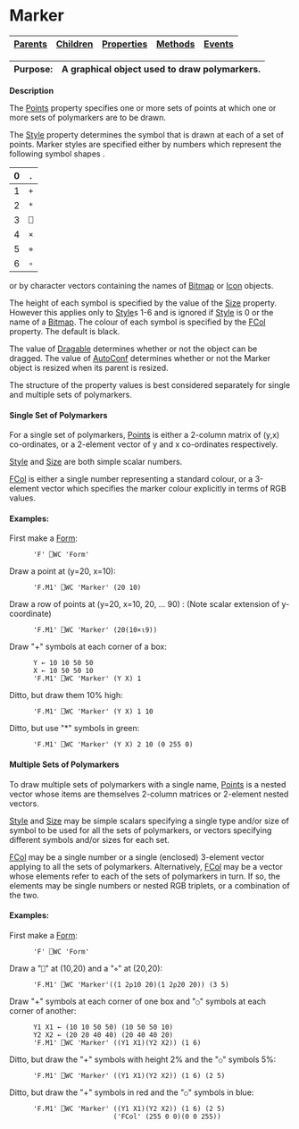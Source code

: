 




<h1 class="heading"><span class="name">Marker</span></h1>

| [Parents](../ParentLists/Marker.htm) | [Children](../ChildLists/Marker.htm) | [Properties](../PropLists/Marker.htm) | [Methods](../MethodLists/Marker.htm) | [Events](../EventLists/Marker.htm) |
| --- | --- | --- | --- | ---  |


| Purpose: | A graphical object used to draw polymarkers. |
| --- | ---  |


**Description**


The [Points](./points.md) property specifies one or more sets of points at which one or more sets of polymarkers are to be drawn.



The [Style](./style.md) property determines the symbol that is drawn at each of a set of points. Marker styles are specified either by numbers which represent the following symbol shapes .


| 0 | . |
| --- | ---  |
| 1 | `+` |
| 2 | `*` |
| 3 | `⎕` |
| 4 | `×` |
| 5 | `⋄` |
| 6 | `∘` |


or by character vectors containing the names of [Bitmap](Bitmap.htm) or [Icon](icon.md) objects.


The height of each symbol is specified by the value of the [Size](./size.md) property. However this applies only to [Style](./style.md)s 1-6 and is ignored if [Style](./style.md) is 0 or the name of a [Bitmap](Bitmap.htm). The colour of each symbol is specified by the [FCol](./fcol.md) property. The default is black.


The value of [Dragable](./dragable.md) determines whether or not the object can be dragged. The value of [AutoConf](./autoconf.md) determines whether or not the Marker object is resized when its parent is resized.


The structure of the property values is best considered separately for single and multiple sets of polymarkers.

#### Single Set of Polymarkers


For a single set of polymarkers, [Points](./points.md) is either a 2-column matrix of (y,x) co-ordinates, or a 2-element vector of y and x co-ordinates respectively.


[Style](./style.md) and [Size](./size.md) are both simple scalar numbers.


[FCol](./fcol.md) is either a single number representing a standard colour, or a 3-element vector which specifies the marker colour explicitly in terms of RGB values.

#### Examples:


First make a [Form](Form.htm):
```apl
      'F' ⎕WC 'Form'
```


Draw a point at (y=20, x=10):
```apl
      'F.M1' ⎕WC 'Marker' (20 10)
```


Draw a row of points at (y=20, x=10, 20, ... 90) : (Note scalar extension of y-coordinate)
```apl
      'F.M1' ⎕WC 'Marker' (20(10×⍳9))
```


Draw "+" symbols at each corner of a box:
```apl
      Y ← 10 10 50 50
      X ← 10 50 50 10
      'F.M1' ⎕WC 'Marker' (Y X) 1
```


Ditto, but draw them 10% high:
```apl
      'F.M1' ⎕WC 'Marker' (Y X) 1 10
```


Ditto, but use "*" symbols in green:
```apl
      'F.M1' ⎕WC 'Marker' (Y X) 2 10 (0 255 0)
```


#### Multiple Sets of Polymarkers


To draw multiple sets of polymarkers with a single name, [Points](./points.md) is a nested vector whose items are themselves 2-column matrices or 2-element nested vectors.


[Style](./style.md) and [Size](./size.md) may be simple scalars specifying a single type and/or size of symbol to be used for all the sets of polymarkers, or vectors specifying different symbols and/or sizes for each set.


[FCol](./fcol.md) may be a single number or a single (enclosed) 3-element vector applying to all the sets of polymarkers. Alternatively, [FCol](./fcol.md) may be a vector whose elements refer to each of the sets of polymarkers in turn. If so, the elements may be single numbers or nested RGB triplets, or a combination of the two.


#### Examples:



First make a [Form](Form.htm):
```apl
      'F' ⎕WC 'Form'
```




Draw a "`⎕`" at (10,20) and a "`⋄`" at (20,20):
```apl
      'F.M1' ⎕WC 'Marker'((1 2⍴10 20)(1 2⍴20 20)) (3 5)
```




Draw "+" symbols at each corner of one box and  "`○`" symbols at each corner of another:
```apl
      Y1 X1 ← (10 10 50 50) (10 50 50 10)
      Y2 X2 ← (20 20 40 40) (20 40 40 20)
      'F.M1' ⎕WC 'Marker' ((Y1 X1)(Y2 X2)) (1 6)
```




Ditto, but draw the "+" symbols with height 2% and the "`○`" symbols 5%:
```apl
      'F.M1' ⎕WC 'Marker' ((Y1 X1)(Y2 X2)) (1 6) (2 5)
```




Ditto, but draw the "+" symbols in red and the "`○`" symbols in blue:
```apl
      'F.M1' ⎕WC 'Marker' ((Y1 X1)(Y2 X2)) (1 6) (2 5)
                          ('FCol' (255 0 0)(0 0 255))
```




